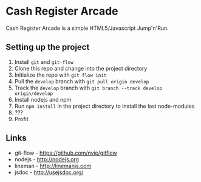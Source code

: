 # Cash Register Arcade

Cash Register Arcade is a simple HTML5/Javascript Jump'n'Run.

## Setting up the project

1. Install `git` and `git-flow`
2. Clone this repo and change into the project directory
3. Initialize the repo with `git flow init`
4. Pull the `develop` branch with `git pull origin develop`
5. Track the `develop` branch with `git branch --track develop origin/develop`
6. Install nodejs and npm
7. Run `npm install` in the project directory to install the last node-modules
8. ???
9. Profit

## Links

* git-flow - https://github.com/nvie/gitflow
* nodejs - http://nodejs.org
* lineman - http://linemanjs.com
* jsdoc - http://usejsdoc.org/
